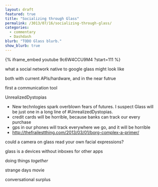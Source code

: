 ```yaml
---
layout: draft
featured: true
title: "Socializing through Glass"
permalink: /3013/07/16/socializing-through-glass/
categories:
  - commentary
  - Dashdash
blurb: "TODO Glass blurb."
show_blurb: true
---
```


{% iframe_embed youtube 9c6W4CCU9M4 ?start=111 %}

what a social network native to google glass might look like

both with current APIs/hardware, and in the near futrue

first a communication tool

UnrealizedDystopias

 * New technlogies spark overblown fears of  futures. I suspect Glass will be just one in a long line of #UnrealizedDystopias.
 * credit cards will be horrible, because banks can track our every purchase
 * gps in our phones will track everywhere we go, and it will be horrible
 * http://thefrailestthing.com/2013/03/01/borg-complex-a-primer/

could a camera on glass read your own facial expressions?

glass is a devices without inboxes for other apps

doing things *together*

strange days movie

conversational surplus